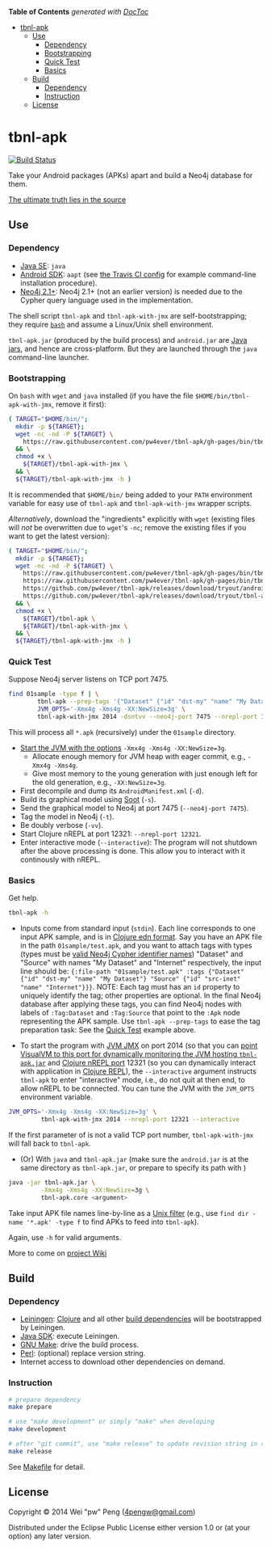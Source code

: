 <!-- START doctoc generated TOC please keep comment here to allow auto update -->
<!-- DON'T EDIT THIS SECTION, INSTEAD RE-RUN doctoc TO UPDATE -->
**Table of Contents**  *generated with [DocToc](http://doctoc.herokuapp.com/)*

- [tbnl-apk](#tbnl-apk)
  - [Use](#use)
    - [Dependency](#dependency)
    - [Bootstrapping](#bootstrapping)
    - [Quick Test](#quick-test)
    - [Basics](#basics)
  - [Build](#build)
    - [Dependency](#dependency-1)
    - [Instruction](#instruction)
  - [License](#license)

<!-- END doctoc generated TOC please keep comment here to allow auto update -->

# tbnl-apk 

[![Build Status](https://travis-ci.org/pw4ever/tbnl-apk.svg?branch=gh-pages)](https://travis-ci.org/pw4ever/tbnl-apk?branch=gh-pages)

Take your Android packages (APKs) apart and build a Neo4j database for them.

[The ultimate truth lies in the source](http://pw4ever.github.io/tbnl-apk/docs/uberdoc.html)

## Use

### Dependency

* [Java SE](http://www.oracle.com/technetwork/java/javase/downloads/index.html): `java`
* [Android SDK](https://developer.android.com/sdk/index.html): `aapt` (see [the Travis CI config](https://github.com/pw4ever/tbnl-apk/blob/gh-pages/.travis.yml#L21) for example command-line installation procedure).
* [Neo4j 2.1+](http://neo4j.com/): Neo4j 2.1+ (not an earlier version) is needed due to the Cypher query language used in the implementation.

The shell script `tbnl-apk` and `tbnl-apk-with-jmx` are self-bootstrapping; they require [`bash`](https://www.gnu.org/software/bash/) and assume a Linux/Unix shell environment.

`tbnl-apk.jar` (produced by the build process) and `android.jar` are [Java jars](https://en.wikipedia.org/wiki/JAR_%28file_format%29), and hence are cross-platform. But they are launched through the `java` command-line launcher.

### Bootstrapping

On `bash` with `wget` and `java` installed (if you have the file `$HOME/bin/tbnl-apk-with-jmx`, remove it first):

```sh
( TARGET="$HOME/bin/";
  mkdir -p ${TARGET};
  wget -nc -nd -P ${TARGET} \
    https://raw.githubusercontent.com/pw4ever/tbnl-apk/gh-pages/bin/tbnl-apk-with-jmx \
  && \
  chmod +x \
    ${TARGET}/tbnl-apk-with-jmx \
  && \
  ${TARGET}/tbnl-apk-with-jmx -h )
```

It is recommended that `$HOME/bin/` being added to your `PATH` environment variable for easy use of `tbnl-apk` and `tbnl-apk-with-jmx` wrapper scripts.

*Alternatively*, download the "ingredients" explicitly with `wget` (existing files will *not* be overwritten due to `wget`'s `-nc`; remove the existing files if you want to get the latest version):

```sh
( TARGET="$HOME/bin/";
  mkdir -p ${TARGET};
  wget -nc -nd -P ${TARGET} \
    https://raw.githubusercontent.com/pw4ever/tbnl-apk/gh-pages/bin/tbnl-apk \
    https://raw.githubusercontent.com/pw4ever/tbnl-apk/gh-pages/bin/tbnl-apk-with-jmx \
    https://github.com/pw4ever/tbnl-apk/releases/download/tryout/android.jar \
    https://github.com/pw4ever/tbnl-apk/releases/download/tryout/tbnl-apk.jar \
  && \
  chmod +x \
    ${TARGET}/tbnl-apk \
    ${TARGET}/tbnl-apk-with-jmx \
  && \
  ${TARGET}/tbnl-apk-with-jmx -h )
```

### Quick Test

Suppose Neo4j server listens on TCP port 7475.

```sh
find 01sample -type f | \
        tbnl-apk --prep-tags '{"Dataset" {"id" "dst-my" "name" "My Dataset"}}' | \
        JVM_OPTS='-Xmx4g -Xms4g -XX:NewSize=3g' \
        tbnl-apk-with-jmx 2014 -dsntvv --neo4j-port 7475 --nrepl-port 12321 --interactive
```

This will process all `*.apk` (recursively) under the `01sample` directory.
* [Start the JVM with the options](https://docs.oracle.com/javase/8/docs/technotes/tools/unix/java.html#BGBCIEFC) `-Xmx4g -Xms4g -XX:NewSize=3g`. 
  - Allocate enough memory for JVM heap with eager commit, e.g., `-Xmx4g -Xms4g`.
  - Give most memory to the young generation with just enough left for the old generation, e.g., `-XX:NewSize=3g`.
* First decompile and dump its `AndroidManifest.xml` (`-d`).
* Build its graphical model using [Soot]() (`-s`).
* Send the graphical model to Neo4j at port 7475 (`--neo4j-port 7475`).
* Tag the model in Neo4j (`-t`).
* Be doubly verbose (`-vv`).
* Start Clojure nREPL at port 12321: `--nrepl-port 12321`.
* Enter interactive mode (`--interactive`): The program will not shutdown after the above processing is done. This allow you to interact with it continously with nREPL.

### Basics

Get help.

```sh
tbnl-apk -h
```

* Inputs come from standard input (`stdin`). Each line corresponds to one input APK sample, and is in [Clojure edn format](https://github.com/edn-format/edn). Say you have an APK file in the path `01sample/test.apk`, and you want to attach tags with types (types must be [valid Neo4j Cypher identifier names](http://neo4j.com/docs/stable/cypher-identifiers.html)) "Dataset" and "Source" with names "My Dataset" and "Internet" respectively, the input line should be: `{:file-path "01sample/test.apk" :tags {"Dataset" {"id" "dst-my" "name" "My Dataset"} "Source" {"id" "src-inet" "name" "Internet"}}}`. NOTE: Each tag must has an `id` property to uniquely identify the tag; other properties are optional. In the final Neo4j database after applying these tags, you can find Neo4j nodes with labels of `:Tag:Dataset` and `:Tag:Source` that point to the `:Apk` node representing the APK sample. Use `tbnl-apk --prep-tags` to ease the tag preparation task: See the [Quick Test](#quick-test) example above.

* To start the program with [JVM JMX](http://docs.oracle.com/javase/8/docs/technotes/guides/visualvm/jmx_connections.html) on port 2014 (so that you can [point VisualVM to this port for dynamically monitoring the JVM hosting `tbnl-apk.jar`](http://theholyjava.wordpress.com/2012/09/21/visualvm-monitoring-remote-jvm-over-ssh-jmx-or-not/) and [Clojure nREPL port](https://github.com/clojure/tools.nrepl) 12321 (so you can dynamically interact with application in [Clojure REPL](https://www.youtube.com/watch?v=fnn8JeKfzWY)), the `--interactive` argument instructs `tbnl-apk` to enter "interactive" mode, i.e., do not quit at then end, to allow nREPL to be connected. You can tune the JVM with the `JVM_OPTS` environment variable.

```sh
JVM_OPTS='-Xmx4g -Xms4g -XX:NewSize=3g' \
         tbnl-apk-with-jmx 2014 --nrepl-port 12321 --interactive
```

If the first parameter of is not a valid TCP port number, `tbnl-apk-with-jmx` will fall back to `tbnl-apk`.

* (Or) With `java` and `tbnl-apk.jar` (make sure the `android.jar` is at the same directory as `tbnl-apk.jar`, or prepare to specify its path with <argument>)
```sh
java -jar tbnl-apk.jar \
         -Xmx4g -Xms4g -XX:NewSize=3g \
         tbnl-apk.core <argument> 
```

Take input APK file names line-by-line as a [Unix filter](https://en.wikipedia.org/wiki/Filter_(software)#Unix) (e.g., use `find dir -name '*.apk' -type f` to find APKs to feed into `tbnl-apk`).

Again, use `-h` for valid arguments.

More to come on [project Wiki](https://github.com/pw4ever/tbnl-apk/wiki)


## Build

### Dependency

* [Leiningen](http://leiningen.org/): [Clojure](http://clojure.org/) and all other [build dependencies](https://github.com/pw4ever/tbnl-apk/blob/github/project.clj) will be bootstrapped by Leiningen.
* [Java SDK](http://www.oracle.com/technetwork/java/javase/downloads/): execute Leiningen.
* [GNU Make](https://www.gnu.org/software/make/): drive the build process.
* [Perl](http://www.perl.org/): (optional) replace version string.
* Internet access to download other dependencies on demand.

### Instruction

```sh
# prepare dependency
make prepare

# use "make development" or simply "make" when developing
make development

# after "git commit", use "make release" to update revision string in release
make release
```

See [Makefile](https://github.com/pw4ever/tbnl-apk/blob/gh-pages/Makefile) for detail.

## License

Copyright © 2014 Wei "pw" Peng (4pengw@gmail.com)

Distributed under the Eclipse Public License either version 1.0 or (at
your option) any later version.
